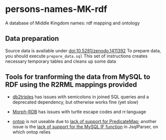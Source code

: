# persons-names-MK-rdf
A database of Middle Kingdom names: rdf mapping and ontology

## Data preparation
Source data is available under [doi:10.5281/zenodo.1411392](http://dx.doi.org/10.5281/zenodo.1411392)
To prepare data, you should execute  	`prepare_data.sql` 
This set of instructions creates necessary temporary tables and cleans up some data

## Tools for tranforming the data from MySQL to RDF using the R2RML mappings provided
* [db2triples](https://github.com/antidot/db2triples) has issues with semicolons in joined SQL queries and a deprecated dependency, but otherwise works fine (yet slow)

* [Morph-RDB](https://github.com/oeg-upm/morph-rdb) has issues with turtle escape codes and rr:language

* [ontop](https://github.com/ontop/ontop) is not useable due to [lack of support for PredicateMap](https://github.com/ontop/ontop/issues/107); another issue is the [lack of support for the MySQL IF function](https://github.com/JSQLParser/JSqlParser/issues/100)  in JsqlParser, on which ontop relies 
